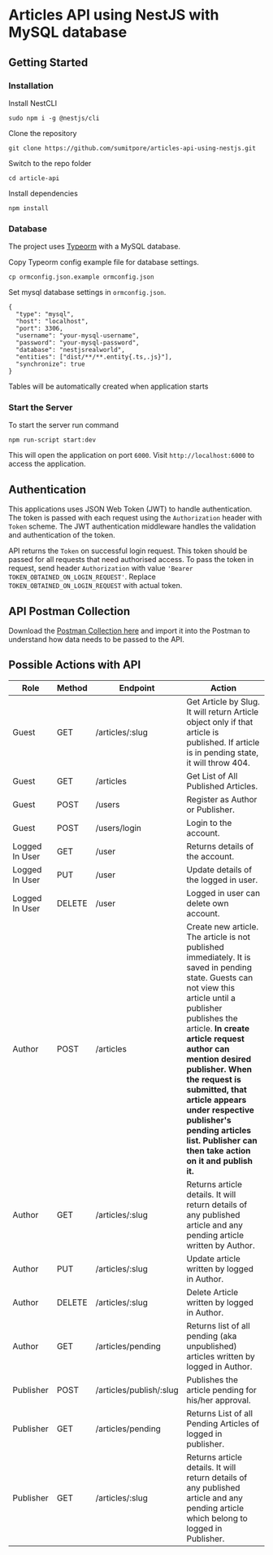 # Articles API using NestJS with MySQL database

## Getting Started

### Installation

Install NestCLI
    
    sudo npm i -g @nestjs/cli

Clone the repository

    git clone https://github.com/sumitpore/articles-api-using-nestjs.git

Switch to the repo folder

    cd article-api
    
Install dependencies
    
    npm install

### Database

The project uses [Typeorm](http://typeorm.io/) with a MySQL database.

Copy Typeorm config example file for database settings.

    cp ormconfig.json.example ormconfig.json
    
Set mysql database settings in `ormconfig.json`.

    {
      "type": "mysql",
      "host": "localhost",
      "port": 3306,
      "username": "your-mysql-username",
      "password": "your-mysql-password",
      "database": "nestjsrealworld",
      "entities": ["dist/**/**.entity{.ts,.js}"],
      "synchronize": true
    }
    
Tables will be automatically created when application starts

### Start the Server
To start the server run command
    
    npm run-script start:dev

This will open the application on port `6000`. Visit `http://localhost:6000` to access the application.


## Authentication
 
This applications uses JSON Web Token (JWT) to handle authentication. The token is passed with each request using the `Authorization` header with `Token` scheme. The JWT authentication middleware handles the validation and authentication of the token.

API returns the `Token` on successful login request. This token should be passed for all requests that need authorised access. To pass the token in request, send header `Authorization` with value `'Bearer TOKEN_OBTAINED_ON_LOGIN_REQUEST'`. Replace `TOKEN_OBTAINED_ON_LOGIN_REQUEST` with actual token.

## API Postman Collection
Download the [Postman Collection here](https://www.getpostman.com/collections/eb1fbb7f1d2a05dc1d0c) and import it into the Postman  to understand how data needs to be passed to the API.

## Possible Actions with API
Role | Method | Endpoint | Action
--- | --- | --- | ---
Guest | GET | /articles/:slug | Get Article by Slug. It will return Article object only if that article is published. If article is in pending state, it will throw 404.
Guest | GET | /articles | Get List of All Published Articles.
Guest | POST | /users | Register as Author or Publisher.
Guest | POST | /users/login | Login to the account.
Logged In User | GET | /user | Returns details of the account.
Logged In User | PUT | /user | Update details of the logged in user.
Logged In User | DELETE | /user | Logged in user can delete own account.
Author | POST | /articles | Create new article. The article is not published immediately. It is saved in pending state. Guests can not view this article until a publisher publishes the article. **In create article request author can mention desired publisher. When the request is submitted, that article appears under respective publisher's pending articles list. Publisher can then take action on it and publish it.**
Author | GET | /articles/:slug | Returns article details. It will return details of any published article and any pending article written by Author. 
Author | PUT | /articles/:slug | Update article written by logged in Author.
Author | DELETE | /articles/:slug | Delete Article written by logged in Author.
Author | GET | /articles/pending | Returns list of all pending (aka unpublished) articles written by logged in Author.
Publisher | POST | /articles/publish/:slug | Publishes the article pending for his/her approval.
Publisher | GET | /articles/pending | Returns List of all Pending Articles of logged in publisher.
Publisher | GET | /articles/:slug | Returns article details. It will return details of any published article and any pending article which belong to logged in Publisher. 



